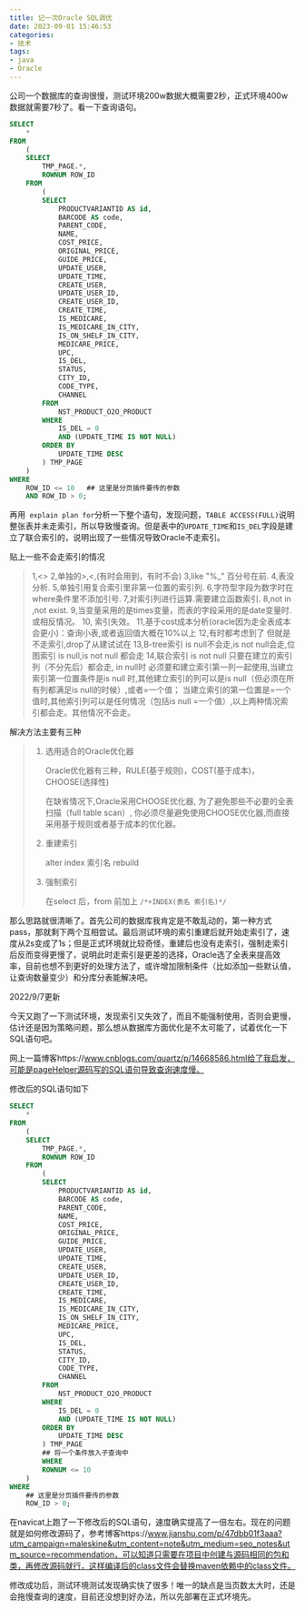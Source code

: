 ```yaml
---
title: 记一次Oracle SQL调优
date: 2023-09-01 15:46:53
categories:
- 技术
tags:
- java
- Oracle
---
```


公司一个数据库的查询很慢，测试环境200w数据大概需要2秒，正式环境400w数据就需要7秒了。看一下查询语句。

```sql
SELECT
	* 
FROM
	(
	SELECT
		TMP_PAGE.*,
		ROWNUM ROW_ID 
	FROM
		(
		SELECT
			PRODUCTVARIANTID AS id,
			BARCODE AS code,
			PARENT_CODE,
			NAME,
			COST_PRICE,
			ORIGINAL_PRICE,
			GUIDE_PRICE,
			UPDATE_USER,
			UPDATE_TIME,
			CREATE_USER,
			UPDATE_USER_ID,
			CREATE_USER_ID,
			CREATE_TIME,
			IS_MEDICARE,
			IS_MEDICARE_IN_CITY,
			IS_ON_SHELF_IN_CITY,
			MEDICARE_PRICE,
			UPC,
			IS_DEL,
			STATUS,
			CITY_ID,
			CODE_TYPE,
			CHANNEL 
		FROM
			NST_PRODUCT_O2O_PRODUCT 
		WHERE
			IS_DEL = 0 
			AND (UPDATE_TIME IS NOT NULL) 
		ORDER BY
			UPDATE_TIME DESC 
		) TMP_PAGE 
	) 
WHERE
	ROW_ID <= 10   ## 这里是分页插件要传的参数
	AND ROW_ID > 0;
```

再用` explain plan for`分析一下整个语句，发现问题，`TABLE ACCESS(FULL)`说明整张表并未走索引，所以导致慢查询。但是表中的`UPDATE_TIME`和`IS_DEL`字段是建立了联合索引的，说明出现了一些情况导致Oracle不走索引。

贴上一些不会走索引的情况

> ‍1,<>
> 2,单独的>,<,(有时会用到，有时不会)
> 3,like "%_" 百分号在前.
> 4,表没分析.
> 5,单独引用复合索引里非第一位置的索引列.
> 6,字符型字段为数字时在where条件里不添加引号.
> 7,对索引列进行运算.需要建立函数索引.
> 8,not in ,not exist.
> 9,当变量采用的是times变量，而表的字段采用的是date变量时.或相反情况。
> 10, 索引失效。
> 11,基于cost成本分析(oracle因为走全表成本会更小)：查询小表,或者返回值大概在10%以上
> 12,有时都考虑到了 但就是不走索引,drop了从建试试在
> 13,B-tree索引 is null不会走,is not null会走,位图索引 is null,is not null  都会走
> 14,联合索引 is not null 只要在建立的索引列（不分先后）都会走, 
> in null时  必须要和建立索引第一列一起使用,当建立索引第一位置条件是is null 时,其他建立索引的列可以是is null（但必须在所有列都满足is null的时候）,或者=一个值；
> 当建立索引的第一位置是=一个值时,其他索引列可以是任何情况（包括is null =一个值）,以上两种情况索引都会走。其他情况不会走。

解决方法主要有三种

> 1. 选用适合的Oracle优化器
>
>    Oracle优化器有三种，RULE(基于规则)，COST(基于成本)，CHOOSE(选择性)
>
>    在缺省情况下,Oracle采用CHOOSE优化器, 为了避免那些不必要的全表扫描（full table scan）, 你必须尽量避免使用CHOOSE优化器,而直接采用基于规则或者基于成本的优化器。
>
> 2. 重建索引
>
>    ‍alter index 索引名 rebuild 
>
> 3. 强制索引
>
>    在select 后，from 前加上 `/*+INDEX(表名 索引名)*/`

那么思路就很清晰了。首先公司的数据库我肯定是不敢乱动的，第一种方式pass，那就剩下两个互相尝试。最后测试环境的索引重建后就开始走索引了，速度从2s变成了1s；但是正式环境就比较奇怪，重建后也没有走索引，强制走索引后反而变得更慢了，说明此时走索引是更差的选择，Oracle选了全表来提高效率，目前也想不到更好的处理方法了，或许增加限制条件（比如添加一些默认值，让查询数量变少）和分库分表能解决吧。



2022/9/7更新

今天又跑了一下测试环境，发现索引又失效了，而且不能强制使用，否则会更慢，估计还是因为策略问题，那么想从数据库方面优化是不太可能了，试着优化一下SQL语句吧。

网上一篇博客https://www.cnblogs.com/quartz/p/14668586.html给了我启发，可能是pageHelper源码写的SQL语句导致查询速度慢。

修改后的SQL语句如下

```sql
SELECT
	* 
FROM
	(
	SELECT
		TMP_PAGE.*,
		ROWNUM ROW_ID 
	FROM
		(
		SELECT
			PRODUCTVARIANTID AS id,
			BARCODE AS code,
			PARENT_CODE,
			NAME,
			COST_PRICE,
			ORIGINAL_PRICE,
			GUIDE_PRICE,
			UPDATE_USER,
			UPDATE_TIME,
			CREATE_USER,
			UPDATE_USER_ID,
			CREATE_USER_ID,
			CREATE_TIME,
			IS_MEDICARE,
			IS_MEDICARE_IN_CITY,
			IS_ON_SHELF_IN_CITY,
			MEDICARE_PRICE,
			UPC,
			IS_DEL,
			STATUS,
			CITY_ID,
			CODE_TYPE,
			CHANNEL 
		FROM
			NST_PRODUCT_O2O_PRODUCT 
		WHERE
			IS_DEL = 0 
			AND (UPDATE_TIME IS NOT NULL) 
		ORDER BY
			UPDATE_TIME DESC 
		) TMP_PAGE 
        ## 将一个条件放入子查询中
        WHERE
        ROWNUM <= 10
	) 
WHERE
	## 这里是分页插件要传的参数
	ROW_ID > 0;
```

在navicat上跑了一下修改后的SQL语句，速度确实提高了一倍左右。现在的问题就是如何修改源码了，参考博客https://www.jianshu.com/p/47dbb01f3aaa?utm_campaign=maleskine&utm_content=note&utm_medium=seo_notes&utm_source=recommendation，可以知道只需要在项目中创建与源码相同的包和类，再修改源码就行，这样编译后的class文件会替换maven依赖中的class文件。

修改成功后，测试环境测试发现确实快了很多！唯一的缺点是当页数太大时，还是会拖慢查询的速度，目前还没想到好办法，所以先部署在正式环境先。
